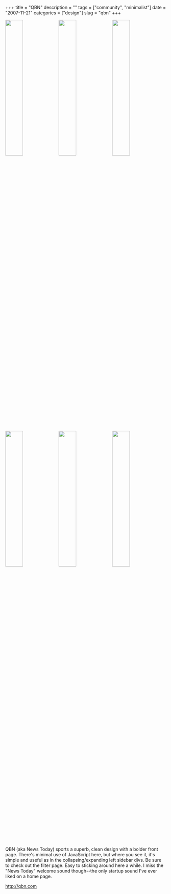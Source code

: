 +++
title = "QBN"
description = ""
tags = ["community", "minimalist"]
date = "2007-11-21"
categories = ["design"]
slug = "qbn"
+++


<div id="screens-thumbs" class="clearfix mt1-5">
<a href="//konigi.com/media/design/qbn-1.jpg" class="group" rel="group"><img src="//konigi.com/media/design/qbn-1.png" alt="" class="thumb" style="width: 33%; max-width: 33%;padding: 0 1px 1px 0" /></a><a href="//konigi.com/media/design/qbn-2.jpg" class="group" rel="group"><img src="//konigi.com/media/design/qbn-2.png" alt="" class="thumb" style="width: 33%; max-width: 33%;padding: 0 1px 1px 0" /></a><a href="//konigi.com/media/design/qbn-3.jpg" class="group" rel="group"><img src="//konigi.com/media/design/qbn-3.png" alt="" class="thumb" style="width: 33%; max-width: 33%;padding: 0 1px 1px 0" /></a><a href="//konigi.com/media/design/qbn-4.jpg" class="group" rel="group"><img src="//konigi.com/media/design/qbn-4.png" alt="" class="thumb" style="width: 33%; max-width: 33%;padding: 0 1px 1px 0" /></a><a href="//konigi.com/media/design/qbn-5.jpg" class="group" rel="group"><img src="//konigi.com/media/design/qbn-5.png" alt="" class="thumb" style="width: 33%; max-width: 33%;padding: 0 1px 1px 0" /></a><a href="//konigi.com/media/design/qbn-6.jpg" class="group" rel="group"><img src="//konigi.com/media/design/qbn-6.png" alt="" class="thumb" style="width: 33%; max-width: 33%;padding: 0 1px 1px 0" /></a>
</div>   
<p>QBN (aka News Today) sports a superb, clean design with a bolder front page. There's minimal use of JavaScript here, but where you see it, it's simple and useful as in the collapsing/expanding left sidebar divs. Be sure to check out the filter page. Easy to sticking around here a while. I miss the "News Today" welcome sound though--the only startup sound I've ever liked on a home page.</p>
<p><a href="http://qbn.com/">http://qbn.com</a></p>  
